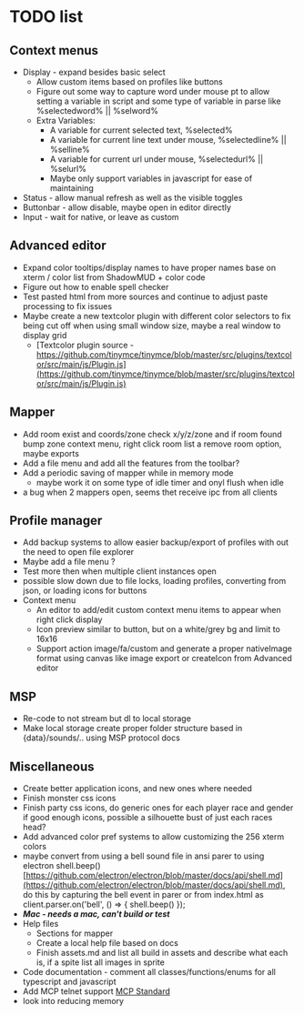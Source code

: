 # TODO list
## Context menus 
* Display - expand besides basic select  
  * Allow custom items based on profiles like buttons
  * Figure out some way to capture word under mouse pt to allow setting a variable in script and some type of variable in parse like %selectedword% || %selword%
  * Extra Variables:
    * A variable for current selected text, %selected%
    * A variable for current line text under mouse, %selectedline% || %selline%
    * A variable for current url under mouse, %selectedurl% || %selurl%
    * Maybe only support variables in javascript for ease of maintaining
* Status - allow manual refresh as well as the visible toggles
* Buttonbar - allow disable, maybe open in editor directly
* Input - wait for native, or leave as custom 
## Advanced editor
* Expand color tooltips/display names to have proper names base on xterm / color list from ShadowMUD + color code  
* Figure out how to enable spell checker
* Test pasted html from more sources and continue to adjust paste processing to fix issues
* Maybe create a new textcolor plugin with different color selectors to fix being cut off when using small window size, maybe a real window to display grid
  * [Textcolor plugin source - https://github.com/tinymce/tinymce/blob/master/src/plugins/textcolor/src/main/js/Plugin.js](https://github.com/tinymce/tinymce/blob/master/src/plugins/textcolor/src/main/js/Plugin.js)
## Mapper 
* Add room exist and coords/zone check x/y/z/zone and if room found bump zone context menu, right click room list a remove room option, maybe exports
* Add a file menu and add all the features from the toolbar?
* Add a periodic saving of mapper while in memory mode
  * maybe work it on some type of idle timer and onyl flush when idle 
* a bug when 2 mappers open, seems thet receive ipc from all clients
## Profile manager
* Add backup systems to allow easier backup/export of profiles with out the need to open file explorer
* Maybe add a file menu ?
* Test more then when multiple client instances open
* possible slow down due to file locks, loading profiles, converting from json, or loading icons for buttons
* Context menu
  * An editor to add/edit custom context menu items to appear when right click display
  * Icon preview similar to button, but on a white/grey bg and limit to 16x16
  * Support action image/fa/custom and generate a proper nativeImage format using canvas like image export or createIcon from Advanced editor
## MSP
* Re-code to not stream but dl to local storage
* Make local storage create proper folder structure based in {data}/sounds/.. using MSP protocol docs
## Miscellaneous
* Create better application icons, and new ones where needed
* Finish monster css icons
* Finish party css icons, do generic ones for each player race and gender if good enough icons, possible a silhouette bust of just each races head?
* Add advanced color pref systems to allow customizing the 256 xterm colors
* maybe convert from using a bell sound file in ansi parer to using electron shell.beep() [https://github.com/electron/electron/blob/master/docs/api/shell.md](https://github.com/electron/electron/blob/master/docs/api/shell.md), do this by capturing the bell event in parer or from index.html as client.parser.on('bell', ()  => { shell.beep() });
* ***Mac - needs a mac, can't build or test***
* Help files
  * Sections for mapper
  * Create a local help file based on docs
  * Finish assets.md and list all build in assets and describe what each is, if a spite list all images in sprite
* Code documentation - comment all classes/functions/enums for all typescript and javascript
* Add MCP telnet support [MCP Standard](http://www.moo.mud.org/mcp/)
* look into reducing memory
